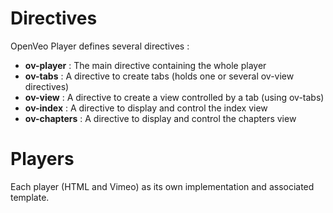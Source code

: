 # Directives

OpenVeo Player defines several directives :

- **ov-player** : The main directive containing the whole player
- **ov-tabs** : A directive to create tabs (holds one or several ov-view directives)
- **ov-view** : A directive to create a view controlled by a tab (using ov-tabs)
- **ov-index** : A directive to display and control the index view
- **ov-chapters** : A directive to display and control the chapters view

# Players

Each player (HTML and Vimeo) as its own implementation and associated template.